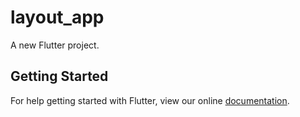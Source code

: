 # layout_app

A new Flutter project.

## Getting Started

For help getting started with Flutter, view our online
[documentation](https://flutter.io/).
